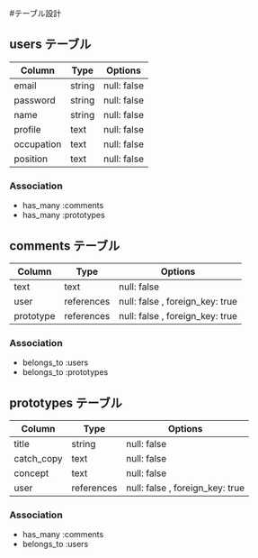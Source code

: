 #テーブル設計

## users テーブル

| Column       | Type    | Options     |
| ------------ | ------- | ----------- |
| email        | string  | null: false |
| password     | string  | null: false |
| name         | string  | null: false |
| profile      | text    | null: false |
| occupation   | text    | null: false |
| position     | text    | null: false |

### Association

- has_many :comments
- has_many :prototypes

## comments テーブル

| Column    | Type       | Options                         |
| --------- | ---------- | ------------------------------- |
| text      | text       | null: false                     |
| user      | references | null: false , foreign_key: true |
| prototype | references | null: false , foreign_key: true |

### Association

- belongs_to :users
- belongs_to :prototypes

## prototypes テーブル

| Column     | Type       | Options                         |
| ---------- | ---------- | ------------------------------- |
| title      | string     | null: false                     |
| catch_copy | text       | null: false                     |
| concept    | text       | null: false                     |
| user       | references | null: false , foreign_key: true |

### Association

- has_many :comments
- belongs_to :users